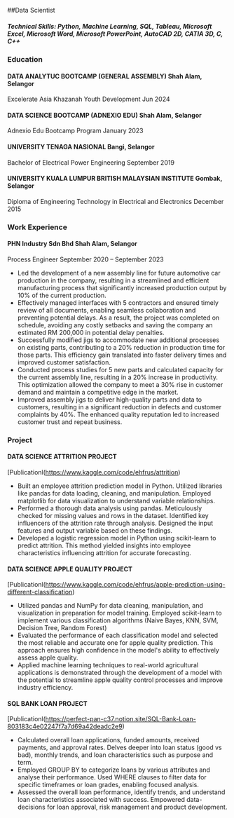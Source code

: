 ##Data Scientist

##### Technical Skills: Python, Machine Learning, SQL, Tableau, Microsoft Excel, Microsoft Word, Microsoft PowerPoint, AutoCAD 2D, CATIA 3D, C, C++ 

### Education

#### DATA ANALYTUC BOOTCAMP (GENERAL ASSEMBLY)                    Shah Alam, Selangor  
Excelerate Asia Khazanah Youth Development                        Jun 2024         

#### DATA SCIENCE BOOTCAMP (ADNEXIO EDU)                          Shah Alam, Selangor  
Adnexio Edu Bootcamp Program                                      January 2023

#### UNIVERSITY TENAGA NASIONAL	                                  Bangi, Selangor
Bachelor of Electrical Power Engineering                          September 2019            

#### UNIVERSITY KUALA LUMPUR BRITISH MALAYSIAN INSTITUTE          Gombak, Selangor 
Diploma of Engineering Technology in Electrical and Electronics   December 2015 

### Work Experience

#### PHN Industry Sdn Bhd                                         Shah Alam, Selangor 
Process Engineer                                                  September 2020 – September 2023

- Led the development of a new assembly line for future automotive car production in the company, resulting in a streamlined and efficient manufacturing process that significantly increased production output by 10% of the current production. 
- Effectively managed interfaces with 5 contractors and ensured timely review of all documents, enabling seamless collaboration and preventing potential delays. As a result, the project was completed on schedule, avoiding any costly setbacks and saving the company an estimated RM 200,000 in potential delay penalties. 
- Successfully modified jigs to accommodate new additional processes on existing parts, contributing to a 20% reduction in production time for those parts. This efficiency gain translated into faster delivery times and improved customer satisfaction. 
- Conducted process studies for 5 new parts and calculated capacity for the current assembly line, resulting in a 20% increase in productivity. This optimization allowed the company to meet a 30% rise in customer demand and maintain a competitive edge in the market. 
- Improved assembly jigs to deliver high-quality parts and data to customers, resulting in a significant reduction in defects and customer complaints by 40%. The enhanced quality reputation led to increased customer trust and repeat business. 

### Project

#### DATA SCIENCE ATTRITION PROJECT

[Publicationl(https://www.kaggle.com/code/ehfrus/attrition) 

- Built an employee attrition prediction model in Python. Utilized libraries like pandas for data loading, cleaning, and manipulation. Employed matplotlib for data visualization to understand variable relationships.
- Performed a thorough data analysis using pandas. Meticulously checked for missing values and rows in the dataset. Identified key influencers of the attrition rate through analysis. Designed the input features and output variable based on these findings.
- Developed a logistic regression model in Python using scikit-learn to predict attrition. This method yielded insights into employee characteristics influencing attrition for accurate forecasting.

#### DATA SCIENCE APPLE QUALITY PROJECT

[Publicationl(https://www.kaggle.com/code/ehfrus/apple-prediction-using-different-classification) 

- Utilized pandas and NumPy for data cleaning, manipulation, and visualization in preparation for model training. Employed scikit-learn to implement various classification algorithms (Naive Bayes, KNN, SVM, Decision Tree, Random Forest)
- Evaluated the performance of each classification model and selected the most reliable and accurate one for apple quality prediction. This approach ensures high confidence in the model's ability to effectively assess apple quality.
- Applied machine learning techniques to real-world agricultural applications is demonstrated through the development of a model with the potential to streamline apple quality control processes and improve industry efficiency.

#### SQL BANK LOAN PROJECT

[Publicationl(https://perfect-pan-c37.notion.site/SQL-Bank-Loan-803183c4e02247f7a7d69a42deadc2e9) 
- Calculated overall loan applications, funded amounts, received payments, and approval rates. Delves deeper into loan status (good vs bad), monthly trends, and loan characteristics such as purpose and term.
- Employed GROUP BY to categorize loans by various attributes and analyse their performance. Used WHERE clauses to filter data for specific timeframes or loan grades, enabling focused analysis.
- Assessed the overall loan performance, identify trends, and understand loan characteristics associated with success. Empowered data-decisions for loan approval, risk management and product development.






